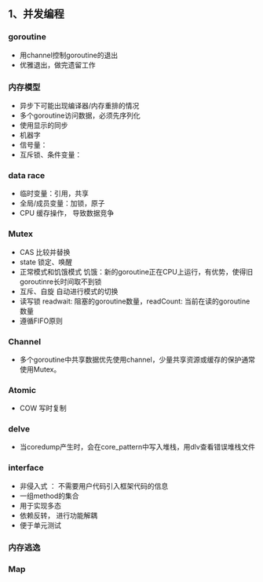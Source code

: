 ## 1、并发编程

### goroutine
- 用channel控制goroutine的退出
- 优雅退出，做完遗留工作

### 内存模型
- 异步下可能出现编译器/内存重排的情况
- 多个goroutine访问数据，必须先序列化
- 使用显示的同步
- 机器字
- 信号量：
- 互斥锁、条件变量：

### data race 
- 临时变量：引用，共享
- 全局/成员变量：加锁，原子
- CPU 缓存操作， 导致数据竞争

### Mutex
- CAS 比较并替换
- state 锁定、唤醒
- 正常模式和饥饿模式  饥饿：新的goroutine正在CPU上运行，有优势，使得旧goroutinre长时间取不到锁
- 互斥、自旋 自动进行模式的切换
- 读写锁 readwait: 阻塞的goroutine数量，readCount: 当前在读的goroutine数量
- 遵循FIFO原则

### Channel
- 多个goroutine中共享数据优先使用channel，少量共享资源或缓存的保护通常使用Mutex。

### Atomic
- COW 写时复制

### delve
- 当coredump产生时，会在core_pattern中写入堆栈，用dlv查看错误堆栈文件

### interface
- 非侵入式 ： 不需要用户代码引入框架代码的信息
- 一组method的集合
-  用于实现多态
- 依赖反转， 进行功能解耦
- 便于单元测试

### 内存逃逸


### Map
